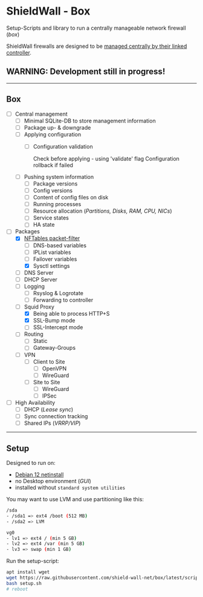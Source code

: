 # ShieldWall - Box

Setup-Scripts and library to run a centrally manageable network firewall (*box*)

ShieldWall firewalls are designed to be [managed centrally by their linked controller](https://github.com/shield-wall-net/controller).

## WARNING: Development still in progress!

----

## Box

- [ ] Central management
  - [ ] Minimal SQLite-DB to store management information
  - [ ] Package up- & downgrade
  - [ ] Applying configuration
    - [ ] Configuration validation

       Check before applying - using 'validate' flag
       Configuration rollback if failed

  - [ ] Pushing system information
    - [ ] Package versions
    - [ ] Config versions
    - [ ] Content of config files on disk
    - [ ] Running processes
    - [ ] Resource allocation (*Partitions, Disks, RAM, CPU, NICs*)
    - [ ] Service states
    - [ ] HA state

- [ ] Packages
  - [x] [NFTables packet-filter](https://wiki.nftables.org/wiki-nftables/index.php/What_is_nftables%3F)
    - [ ] DNS-based variables
    - [ ] IPList variables
    - [ ] Failover variables
    - [x] Sysctl settings
  - [ ] DNS Server
  - [ ] DHCP Server
  - [ ] Logging
    - [ ] Rsyslog & Logrotate
    - [ ] Forwarding to controller
  - [ ] Squid Proxy
    - [x] Being able to process HTTP+S
    - [x] SSL-Bump mode
    - [ ] SSL-Intercept mode
  - [ ] Routing
    - [ ] Static
    - [ ] Gateway-Groups
  - [ ] VPN
    - [ ] Client to Site
      - [ ] OpenVPN
      - [ ] WireGuard
    - [ ] Site to Site
      - [ ] WireGuard
      - [ ] IPSec

- [ ] High Availability
  - [ ] DHCP (*Lease sync*)
  - [ ] Sync connection tracking
  - [ ] Shared IPs (*VRRP/VIP*)

----

## Setup

Designed to run on:
* [Debian 12 netinstall](https://www.debian.org/CD/netinst/)
* no Desktop environment (*GUI*)
* installed without `standard system utilities`

You may want to use LVM and use partitioning like this:

```bash
/sda
- /sda1 => ext4 /boot (512 MB)
- /sda2 => LVM

vg0
- lv1 => ext4 / (min 5 GB)
- lv2 => ext4 /var (min 5 GB)
- lv3 => swap (min 1 GB)
```

Run the setup-script:

```bash
apt install wget
wget https://raw.githubusercontent.com/shield-wall-net/box/latest/scripts/setup.sh
bash setup.sh
# reboot
```
